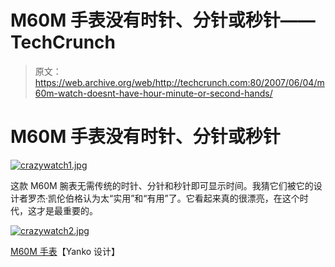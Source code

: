 # M60M 手表没有时针、分针或秒针——TechCrunch

> 原文：<https://web.archive.org/web/http://techcrunch.com:80/2007/06/04/m60m-watch-doesnt-have-hour-minute-or-second-hands/>

# M60M 手表没有时针、分针或秒针

[![crazywatch1.jpg](img/5236eb86f62d1790caba99aae94ebcbc.png)](https://web.archive.org/web/20201201032438/https://beta.techcrunch.com/wp-content/uploads/2007/06/crazywatch1.jpg "crazywatch1.jpg")

这款 M60M 腕表无需传统的时针、分针和秒针即可显示时间。我猜它们被它的设计者罗杰·凯伦伯格认为太“实用”和“有用”了。它看起来真的很漂亮，在这个时代，这才是最重要的。

[![crazywatch2.jpg](img/344721e0109847712c8d36c54551993f.png)](https://web.archive.org/web/20201201032438/https://beta.techcrunch.com/wp-content/uploads/2007/06/crazywatch2.jpg "crazywatch2.jpg")

[M60M 手表](https://web.archive.org/web/20201201032438/http://www.yankodesign.com/product_info.php?products_id=2115)【Yanko 设计】